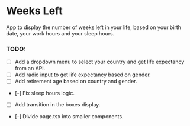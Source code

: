 # Weeks Left

App to display the number of weeks left in your life, based on your birth date, your work hours and your sleep hours.

### TODO:

- [ ] Add a dropdown menu to select your country and get life expectancy from an API.
- [ ] Add radio input to get life expectancy based on gender.
- [ ] Add retirement age based on country and gender.
- [-] Fix sleep hours logic.
- [ ] Add transition in the boxes display.
- [-] Divide page.tsx into smaller components.
